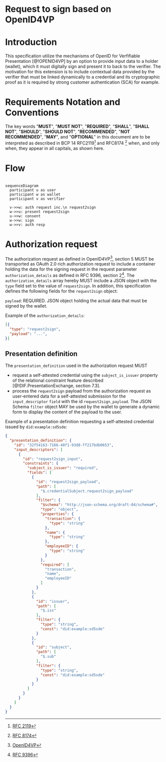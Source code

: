 # Request to sign based on OpenID4VP

# Introduction

This specification utilize the mechanisms of OpenID for Verfifiable Presentation [@!OPENID4VP] by an option to provide input data to a holder (wallet), which it must digitally sign and present it to back to the verifier. The motivation for this extension is to include contextual data provided by the verifier that must be linked dynamically to a credential and its cryptographic proof as it is required by strong customer authentication (SCA) for example.

# Requirements Notation and Conventions

The key words "**MUST**", "**MUST NOT**", "**REQUIRED**", "**SHALL**", "**SHALL NOT**",
"**SHOULD**", "**SHOULD NOT**", "**RECOMMENDED**", "**NOT RECOMMENDED**", "**MAY**", and
"**OPTIONAL**" in this document are to be interpreted as described in BCP 14 RFC2119[^rfc2119] and RFC8174 [^rfc8174] when, and only when, they appear in all capitals, as shown here.

# Flow



```mermaid

sequenceDiagram
  participant u as user
  participant w as wallet
  participant v as verifier

  v->>w: auth request inc.\n request2sign
  w->>u: present request2sign
  u->>w: consent
  w->>w: sign
  w->>v: auth resp

```

# Authorization request

The authorization request as defined in OpenID4VP[^openid4vp], section 5 MUST be transported as OAuth 2.0 rich authorization request to include a container holding the data for the signing request in the request parameter `authorization_details` as defined in RFC 9396, section 2[^rfc9396]. The `authorization_details` array hereby MUST include a JSON object with the `type` field set to the value of `request2sign`. In addition, this specification defines the following fields for the `request2sign` object:

`payload`: REQUIRED. JSON object holding the actual data that must be signed by the wallet.

Example of the `authorization_details`:

```json
[{
  "type": "request2sign",
  "payload": "...",
}]

```

## Presentation definition

The `presentation_definition` used in the authorization request MUST

- request a self-attested credential using the `subject_is_issuer` property of the relational constraint feature described [@!DIF.PresentationExchange, section 7.3]. 
- process the `request2sign` payload from the authorization request as user-entered data for a self-attested submission for the `input_descriptor` `field` with the id `request2sign_payload`. The JSON Schema `filter` object MAY be used by the wallet to generate a dynamic form to display the content of the payload to the user.    

Example of a presentation definition requesting a self-attested credential issued by `did:example:sd5sde`:

```json
{
  "presentation_definition": {
    "id": "32f54163-7166-48f1-93d8-ff217bdb0653",
    "input_descriptors": [
      {
        "id": "request2sign_input",
        "constraints": {
          "subject_is_issuer": "required",
          "fields": [
            {
              "id": "request2sign_payload",
              "path": [
                "$.credentialSubject.request2sign_payload"
              ],
              "filter": {
                "$schema": "http://json-schema.org/draft-04/schema#",
                "type": "object",
                "properties": {
                  "transaction": {
                    "type": "string"
                  },
                  "name": {
                    "type": "string"
                  },
                  "employeeID": {
                    "type": "string"
                  }
                },
                "required": [
                  "transaction",
                  "name",
                  "employeeID"
                ]
              }
            },
            {
              "id": "issuer",
              "path": [
                "$.iss"
              ],
              "filter": {
                "type": "string",
                "const": "did:example:sd5sde"
              }
            },
            {
              "id": "subject",
              "path": [
                "$.sub"
              ],
              "filter": {
                "type": "string",
                "const": "did:example:sd5sde"
              }
            }
          ]
        }
      }
    ]
  }
}
```


[^rfc9396]: [RFC 9396](https://www.rfc-editor.org/rfc/rfc9396.html)
[^openid4vp]: [OpenID4VP](https://openid.net/specs/openid-4-verifiable-presentations-1_0.html)
[^rfc2119]: [RFC 2119](https://datatracker.ietf.org/doc/html/rfc2119)
[^rfc8174]: [RFC 8174](https://datatracker.ietf.org/doc/html/rfc8174)
